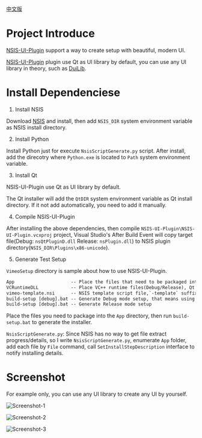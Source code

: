 [中文版](README_ch.md)

# Project Introduce

[NSIS-UI-Plugin](https://github.com/winsoft666/NSIS-UI-Plugin) support a way to create setup with beautiful, modern UI.

[NSIS-UI-Plugin](https://github.com/winsoft666/NSIS-UI-Plugin) plugin use Qt as UI library by default, you can use any UI library in theory, such as [DuiLib](https://github.com/winsoft666/duilib2).

# Install Dependenciese

1. Install NSIS

Download [NSIS](https://nsis.sourceforge.io/Download) and install, then add `NSIS_DIR` system environment variable as NSIS install directory.

2. Install Python

Install Python just for execute `NsisScriptGenerate.py` script. After install, add the direcotry where `Python.exe` is located to `Path` system environment variable.

3. Install Qt

NSIS-UI-Plugin use Qt as UI library by default.

The Qt installer will add the `QtDIR` system environment variable as Qt install directory. If it not add automatically, you need to add it manually.

4. Compile NSIS-UI-Plugin

After installing the above dependencies, then compile `NSIS-UI-Plugin\NSIS-UI-Plugin.vcxproj` project, Visual Studio's After Build Event will copy target file(Debug: `nsQtPluginD.dll` Release: `nsPlugin.dll`) to NSIS plugin directory(`NSIS_DIR\Plugins\x86-unicode`).

5. Generate Test Setup

`VimeoSetup` directory is sample about how to use NSIS-UI-Plugin.

```txt
App                     -- Place the files that need to be packaged into the installer
VCRuntimeDLL            -- Place VC++ runtime files(Debug/Release), Qt compiled with MD mode by default.
vimeo-template.nsi      -- NSIS template script file,`-template` suffix is fixed, can't change. NsisScriptGenerate.py will generate vimeo.nsi based on this template.
build-setup [debug].bat -- Generate Debug mode setup, that means using debug version Qt/NSIS-UI-Plugin.
build-setup [debug].bat -- Generate Release mode setup
```

Place the files you need to package into the `App` directory, then run `build-setup.bat` to generate the installer.


`NsisScriptGenerate.py`:
Since NSIS has no way to get file extract progress/details, so I write `NsisScriptGenerate.py`, enumerate `App` folder, add each file by `File` command, call `SetInstallStepDescription` interface to notify installing details.

# Screenshot

For example only, you can use any UI library to create any UI by yourself.

![Screenshot-1](https://github.com/winsoft666/NSIS-UI-Plugin/blob/master/Screenshot/1.png)

![Screenshot-2](https://github.com/winsoft666/NSIS-UI-Plugin/blob/master/Screenshot/2.png)

![Screenshot-3](https://github.com/winsoft666/NSIS-UI-Plugin/blob/master/Screenshot/3.png)

